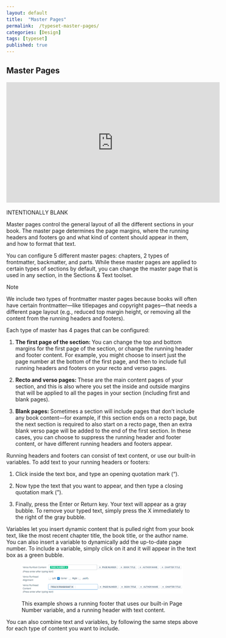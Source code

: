 ```yaml
---
layout: default
title:  "Master Pages"
permalink:  /typeset-master-pages/
categories: [Design]
tags: [typeset]
published: true
---
```


<section data-type="chapter" class="hsecchapter" data-hederis-type="hsecchapter" id="typeset-master-pages" data-pi-attrs="id: typeset-master-pages; data-tags: typeset;" role="doc-chapter" data-tags="typeset" data-author-name=" " data-book-title=" " title="Master Pages"><h1 data-hederis-type="hblkchaptitle" class="hblkchaptitle" id="p2tSOp6Fc">Master Pages</h1>
    <iframe width="560" height="315" src="https://www.youtube.com/embed/OVFvTesq8-E" frameborder="0" allow="accelerometer;" autoplay="" encrypted-media="" gyroscope="" picture-in-picture="" allowfullscreen="" id="plu4stJkY"></iframe>
    <p data-embedded-html="true" id="phUCFyJbp">INTENTIONALLY BLANK</p>
    <p class="hblkp" data-hederis-type="hblkp" id="puEQlnDjn">Master pages control the general layout of all the different sections in your book. The master page determines the page margins, where the running headers and footers go and what kind of content should appear in them, and how to format that text.</p>
    <p class="hblkp" data-hederis-type="hblkp" id="pJL5Xmg2j">You can configure 5 different master pages: chapters, 2 types of frontmatter, backmatter, and parts. While these master pages are applied to certain types of sections by default, you can change the master page that is used in any section, in the Sections &amp; Text toolset.</p>
    <aside class="hwprbox box" data-hederis-type="hwprbox" id="pahqQ1Jyf" data-type="sidebar"><p class="hblktype" data-hederis-type="hblktype" id="pd7aSbaKP">Note</p>
    <p class="hblkp" data-hederis-type="hblkp" id="p9KRJ3d9b">We include two types of frontmatter master pages because books will often have certain frontmatter&#8212;like titlepages and copyright pages&#8212;that needs a different page layout (e.g., reduced top margin height, or removing all the content from the running headers and footers). </p>
    </aside>
    <p class="hblkp" data-hederis-type="hblkp" id="pwL0SHqLW">Each type of master has 4 pages that can be configured:</p>
    <ol class="hwprnumlist" data-hederis-type="hwprnumlist" id="pYf9FRWTm"><li class="hblkoli" data-hederis-type="hblkoli" id="lijD6FB4r8"><p class="hblkoli" data-hederis-type="hblklip" id="pxSTzARiC"><strong class="hspanstrong" data-hederis-type="hspanstrong" id="pDxbGyT9c">The first page of the section: </strong>You can change the top and bottom margins for the first page of the section, or change the running header and footer content. For example, you might choose to insert just the page number at the bottom of the first page, and then to include full running headers and footers on your recto and verso pages.</p></li>
    <li class="hblkoli" data-hederis-type="hblkoli" id="liV01b5zph"><p class="hblkoli" data-hederis-type="hblklip" id="pAWBzbGGc"><strong class="hspanstrong" data-hederis-type="hspanstrong" id="pYEmcZkLB">Recto and verso pages: </strong>These are the main content pages of your section, and this is also where you set the inside and outside margins that will be applied to all the pages in your section (including first and blank pages).</p></li>
    <li class="hblkoli" data-hederis-type="hblkoli" id="liT85wcAqg"><p class="hblkoli" data-hederis-type="hblklip" id="pKhqCeIhX"><strong class="hspanstrong" data-hederis-type="hspanstrong" id="pHIR9mBtN">Blank pages: </strong>Sometimes a section will include pages that don&#8217;t include any book content&#8212;for example, if this section ends on a recto page, but the next section is required to also start on a recto page, then an extra blank verso page will be added to the end of the first section. In these cases, you can choose to suppress the running header and footer content, or have different running headers and footers appear.</p></li>
    </ol>
    <p class="hblkp" data-hederis-type="hblkp" id="pbbPbrNK4">Running headers and footers can consist of text content, or use our built-in variables. To add text to your running headers or footers:</p>
    <ol class="hwprnumlist" data-hederis-type="hwprnumlist" id="pPp6tdEIt"><li class="hblkoli" data-hederis-type="hblkoli" id="li2EHuU2cl"><p class="hblkoli" data-hederis-type="hblklip" id="pT42aIioA">Click inside the text box, and type an opening quotation mark (&#8220;).</p></li>
    <li class="hblkoli" data-hederis-type="hblkoli" id="liyLOpisro"><p class="hblkoli" data-hederis-type="hblklip" id="p1wt74YTK">Now type the text that you want to appear, and then type a closing quotation mark (&#8221;).</p></li>
    <li class="hblkoli" data-hederis-type="hblkoli" id="li3bEVUYa2"><p class="hblkoli" data-hederis-type="hblklip" id="pVo16L0vd">Finally, press the Enter or Return key. Your text will appear as a gray bubble. To remove your typed text, simply press the X immediately to the right of the gray bubble.</p></li>
    </ol>
    <p class="hblkp" data-hederis-type="hblkp" id="pgeXpltxc">Variables let you insert dynamic content that is pulled right from your book text, like the most recent chapter title, the book title, or the author name. You can also insert a variable to dynamically add the up-to-date page number. To include a variable, simply click on it and it will appear in the text box as a green bubble.</p>
    <figure class="hwprfig" data-hederis-type="hwprfig" id="pYfJ6i67e"><img data-hederis-type="hblkimg" class="hblkimg" id="pmiZrrTG3" src="/images/runheadfoot.png" data-img-src="runheadfoot.png"/>
    <p class="hblkcaption" data-hederis-type="hblkcaption" id="pNthGKRqE">This example shows a running footer that uses our built-in Page Number variable, and a running header with text content.</p>
    </figure>
    <p class="hblkp" data-hederis-type="hblkp" id="pq7GOY5BN">You can also combine text and variables, by following the same steps above for each type of content you want to include.</p>
    </section>
    